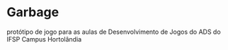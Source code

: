 # Garbage
protótipo de jogo para as aulas de Desenvolvimento de Jogos do ADS do IFSP Campus Hortolândia
